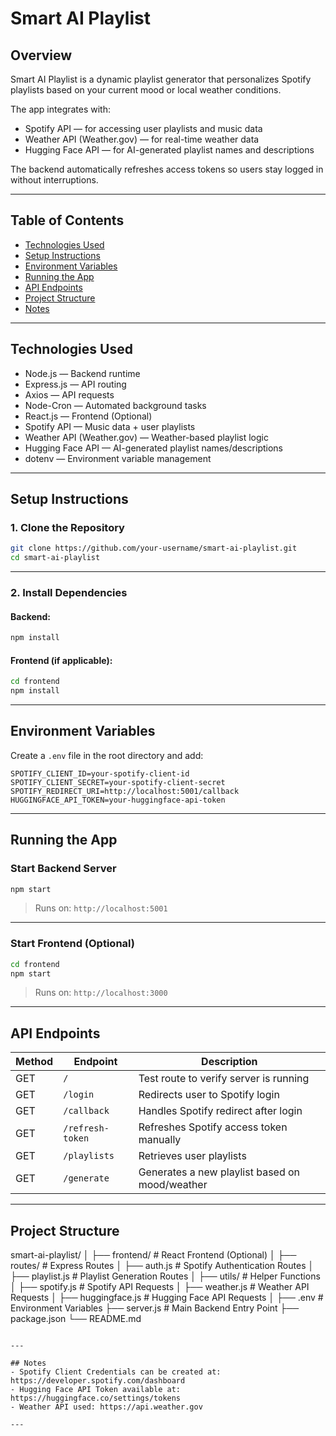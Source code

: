 # Smart AI Playlist

## Overview
Smart AI Playlist is a dynamic playlist generator that personalizes Spotify playlists based on your current mood or local weather conditions.

The app integrates with:
- Spotify API — for accessing user playlists and music data  
- Weather API (Weather.gov) — for real-time weather data  
- Hugging Face API — for AI-generated playlist names and descriptions  

The backend automatically refreshes access tokens so users stay logged in without interruptions.

---

## Table of Contents
- [Technologies Used](#technologies-used)
- [Setup Instructions](#setup-instructions)
- [Environment Variables](#environment-variables)
- [Running the App](#running-the-app)
- [API Endpoints](#api-endpoints)
- [Project Structure](#project-structure)
- [Notes](#notes)

---

## Technologies Used
- Node.js — Backend runtime
- Express.js — API routing
- Axios — API requests
- Node-Cron — Automated background tasks
- React.js — Frontend (Optional)
- Spotify API — Music data + user playlists
- Weather API (Weather.gov) — Weather-based playlist logic
- Hugging Face API — AI-generated playlist names/descriptions
- dotenv — Environment variable management

---

## Setup Instructions

### 1. Clone the Repository
```bash
git clone https://github.com/your-username/smart-ai-playlist.git
cd smart-ai-playlist
```

---

### 2. Install Dependencies

#### Backend:
```bash
npm install
```

#### Frontend (if applicable):
```bash
cd frontend
npm install
```

---

## Environment Variables

Create a `.env` file in the root directory and add:

```env
SPOTIFY_CLIENT_ID=your-spotify-client-id
SPOTIFY_CLIENT_SECRET=your-spotify-client-secret
SPOTIFY_REDIRECT_URI=http://localhost:5001/callback
HUGGINGFACE_API_TOKEN=your-huggingface-api-token
```

---

## Running the App

### Start Backend Server
```bash
npm start
```
> Runs on: `http://localhost:5001`

---

### Start Frontend (Optional)
```bash
cd frontend
npm start
```
> Runs on: `http://localhost:3000`

---

## API Endpoints

| Method | Endpoint        | Description                                               |
|--------|-----------------|-----------------------------------------------------------|
| GET    | `/`             | Test route to verify server is running                   |
| GET    | `/login`        | Redirects user to Spotify login                          |
| GET    | `/callback`     | Handles Spotify redirect after login                     |
| GET    | `/refresh-token`| Refreshes Spotify access token manually                  |
| GET    | `/playlists`    | Retrieves user playlists                                 |
| GET    | `/generate`     | Generates a new playlist based on mood/weather           |

---

## Project Structure

smart-ai-playlist/
│
├── frontend/                 # React Frontend (Optional)
│
├── routes/                   # Express Routes
│   ├── auth.js              # Spotify Authentication Routes
│   ├── playlist.js         # Playlist Generation Routes
│
├── utils/                    # Helper Functions
│   ├── spotify.js          # Spotify API Requests
│   ├── weather.js          # Weather API Requests
│   ├── huggingface.js      # Hugging Face API Requests
│
├── .env                      # Environment Variables
├── server.js                 # Main Backend Entry Point
├── package.json
└── README.md
```

---

## Notes
- Spotify Client Credentials can be created at: https://developer.spotify.com/dashboard  
- Hugging Face API Token available at: https://huggingface.co/settings/tokens  
- Weather API used: https://api.weather.gov  

---


